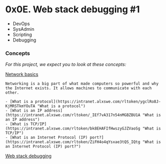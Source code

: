 # 0x0E. Web stack debugging #1

- DevOps 
- SysAdmin
- Scripting 
- Debugging


### Concepts

_For this project, we expect you to look at these concepts:_


[Network basics](https://intranet.alxswe.com/concepts/33)

	Networking is a big part of what made computers so powerful and why the Internet exists. It allows machines to communicate with each other.

	- [What is a protocol](https://intranet.alxswe.com/rltoken/ygclRo8J-KjMRSTkmYOuTA "What is a protocol")
	- [What is an IP address](https://intranet.alxswe.com/rltoken/_IEf7vA317n54nMGBZBU1A "What is an IP address")
	- [What is TCP/IP](https://intranet.alxswe.com/rltoken/bk8EHAFIfHwszyGJZVaoSg "What is TCP/IP")
	- [What is an Internet Protocol (IP) port?](https://intranet.alxswe.com/rltoken/ZiFH4o4qYsxae3tQS_IQtg "What is an Internet Protocol (IP) port?")


[Web stack debugging](https://intranet.alxswe.com/concepts/68)
